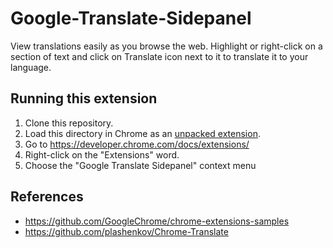 # Google-Translate-Sidepanel
View translations easily as you browse the web. Highlight or right-click on a section of text and click on Translate icon next to it to translate it to your language. 

## Running this extension
1. Clone this repository.
2. Load this directory in Chrome as an [unpacked extension](https://developer.chrome.com/docs/extensions/mv3/getstarted/development-basics/#load-unpacked).
3. Go to https://developer.chrome.com/docs/extensions/
4. Right-click on the "Extensions" word.
5. Choose the "Google Translate Sidepanel" context menu

## References
- https://github.com/GoogleChrome/chrome-extensions-samples
- https://github.com/plashenkov/Chrome-Translate